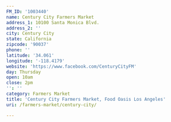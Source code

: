 ```yaml
---
FM_ID: '1003440'
name: Century City Farmers Market
address_1: 10100 Santa Monica Blvd.
address_2: ''
city: Century City
state: California
zipcode: '90037'
phone: ''
latitude: '34.061'
longitude: '-118.4179'
website: 'https://www.facebook.com/CenturyCityFM'
day: Thursday
open: 10am
close: 2pm
'': ''
category: Farmers Market
title: 'Century City Farmers Market, Food Oasis Los Angeles'
uri: /farmers-market/century-city/

---
```

